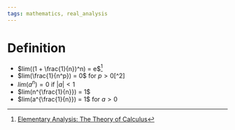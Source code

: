 ```yaml
---
tags: mathematics, real_analysis
---
```


# Definition

- $lim((1 + \frac{1}{n})^n) = e$[^1]
- $lim(\frac{1}{n^p}) = 0$ for $p > 0$[^2]
- $lim(a^n) = 0$ if $|a| < 1$
- $lim(n^{\frac{1}{n}}) = 1$
- $lim(a^{\frac{1}{n}}) = 1$ for $a > 0$

[^1]: [Elementary Analysis: The Theory of Calculus](zotero://open-pdf/library/items/GUY2WR3V?page=49)
[^1]: [Elementary Analysis: The Theory of Calculus](zotero://open-pdf/library/items/GUY2WR3V?page=60)